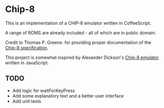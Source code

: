 Chip-8
======

This is an implementation of a CHIP-8 emulator written in CoffeeScript.

A range of ROMS are already included - all of which are in public domain.

Credit to Thomas P. Greene. for providing proper documentation of the [Chip-8
specification](http://devernay.free.fr/hacks/chip8/C8TECH10.HTM).

This project is somewhat inspired by Alexander Dickson's
[Chip-8 emulator](https://github.com/alexanderdickson/Chip-8-Emulator) written
in JavaScript.

## TODO

- Add logic for waitForKeyPress
- Add some explanatory text and a better user interface
- Add unit tests
